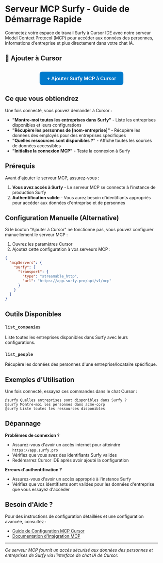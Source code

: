 # Serveur MCP Surfy - Guide de Démarrage Rapide

Connectez votre espace de travail Surfy à Cursor IDE avec notre serveur Model Context Protocol (MCP) pour accéder aux données des personnes, informations d'entreprise et plus directement dans votre chat IA.

## 🚀 Ajouter à Cursor

<div style="text-align: center; margin: 2rem 0;">
  <a href="cursor://mcp/surfy" style="display: inline-block; background: #007acc; color: white; padding: 12px 24px; border-radius: 8px; text-decoration: none; font-weight: 600; font-size: 16px;">
    + Ajouter Surfy MCP à Cursor
  </a>
</div>

## Ce que vous obtiendrez

Une fois connecté, vous pouvez demander à Cursor :

- **"Montre-moi toutes les entreprises dans Surfy"** - Liste les entreprises disponibles et leurs configurations
- **"Récupère les personnes de [nom-entreprise]"** - Récupère les données des employés pour des entreprises spécifiques  
- **"Quelles ressources sont disponibles ?"** - Affiche toutes les sources de données accessibles
- **"Initialise la connexion MCP"** - Teste la connexion à Surfy

## Prérequis

Avant d'ajouter le serveur MCP, assurez-vous :

1. **Vous avez accès à Surfy** - Le serveur MCP se connecte à l'instance de production Surfy
2. **Authentification valide** - Vous aurez besoin d'identifiants appropriés pour accéder aux données d'entreprise et de personnes

## Configuration Manuelle (Alternative)

Si le bouton "Ajouter à Cursor" ne fonctionne pas, vous pouvez configurer manuellement le serveur MCP :

1. Ouvrez les paramètres Cursor
2. Ajoutez cette configuration à vos serveurs MCP :

```json
{
  "mcpServers": {
    "surfy": {
      "transport": {
        "type": "streamable_http",
        "url": "https://app.surfy.pro/api/v1/mcp"
      }
    }
  }
}
```

## Outils Disponibles

### `list_companies`
Liste toutes les entreprises disponibles dans Surfy avec leurs configurations.

### `list_people` 
Récupère les données des personnes d'une entreprise/locataire spécifique.

## Exemples d'Utilisation

Une fois connecté, essayez ces commandes dans le chat Cursor :

```
@surfy Quelles entreprises sont disponibles dans Surfy ?
@surfy Montre-moi les personnes dans acme-corp
@surfy Liste toutes les ressources disponibles
```

## Dépannage

**Problèmes de connexion ?**
- Assurez-vous d'avoir un accès internet pour atteindre `https://app.surfy.pro`
- Vérifiez que vous avez des identifiants Surfy valides
- Redémarrez Cursor IDE après avoir ajouté la configuration

**Erreurs d'authentification ?**
- Assurez-vous d'avoir un accès approprié à l'instance Surfy
- Vérifiez que vos identifiants sont valides pour les données d'entreprise que vous essayez d'accéder

## Besoin d'Aide ?

Pour des instructions de configuration détaillées et une configuration avancée, consultez :
- [Guide de Configuration MCP Cursor](./mcp-cursor-setup.md)
- [Documentation d'Intégration MCP](./mcp-cursor-integration.md)

---

*Ce serveur MCP fournit un accès sécurisé aux données des personnes et entreprises de Surfy via l'interface de chat IA de Cursor.*
